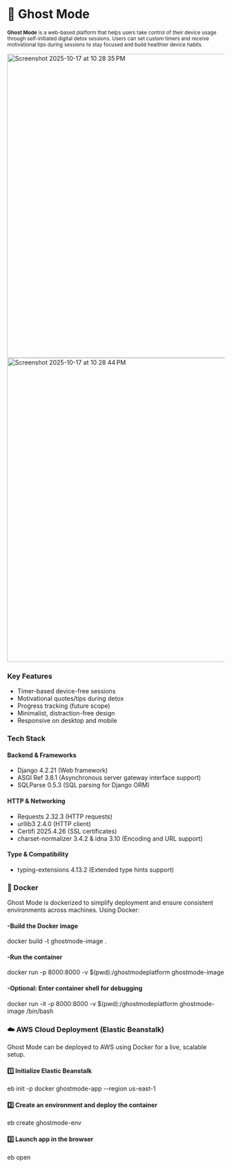 
# 👻 Ghost Mode

<small>**Ghost Mode** is a web-based platform that helps users take control of their device usage through self-initiated digital detox sessions. Users can set custom timers and receive motivational tips during sessions to stay focused and build healthier device habits.</small>

<img width="1427" height="703" alt="Screenshot 2025-10-17 at 10 28 35 PM" src="https://github.com/user-attachments/assets/4dbaed32-e772-4448-bab3-a1d7c8eede52" />
<img width="1427" height="703" alt="Screenshot 2025-10-17 at 10 28 44 PM" src="https://github.com/user-attachments/assets/979d5787-d174-4cbc-acae-bb61372752c2" />

### Key Features
* Timer-based device-free sessions
* Motivational quotes/tips during detox
* Progress tracking (future scope)
* Minimalist, distraction-free design
* Responsive on desktop and mobile

### Tech Stack

#### Backend & Frameworks
* Django 4.2.21 (Web framework)
* ASGI Ref 3.8.1 (Asynchronous server gateway interface support)
* SQLParse 0.5.3 (SQL parsing for Django ORM)

#### HTTP & Networking
* Requests 2.32.3 (HTTP requests)
* urllib3 2.4.0 (HTTP client)
* Certifi 2025.4.26 (SSL certificates)
* charset-normalizer 3.4.2 & idna 3.10 (Encoding and URL support)

#### Type & Compatibility
* typing-extensions 4.13.2 (Extended type hints support)


### 🐳 Docker 
Ghost Mode is dockerized to simplify deployment and ensure consistent environments across machines. 
Using Docker:
#### -Build the Docker image
docker build -t ghostmode-image .
#### -Run the container
docker run -p 8000:8000 -v $(pwd):/ghostmodeplatform ghostmode-image
#### -Optional: Enter container shell for debugging
docker run -it -p 8000:8000 -v $(pwd):/ghostmodeplatform ghostmode-image /bin/bash


### ☁️ AWS Cloud Deployment (Elastic Beanstalk)
Ghost Mode can be deployed to AWS using Docker for a live, scalable setup.
#### 1️⃣ Initialize Elastic Beanstalk 
eb init -p docker ghostmode-app --region us-east-1
#### 2️⃣ Create an environment and deploy the container
eb create ghostmode-env
#### 3️⃣ Launch app in the browser
eb open
